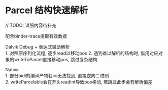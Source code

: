 # Parcel 结构快速解析
// TODO: 详细内容待补充   

配合binder-trace提取有效数据   

Dalvik Debug + 表达式辅助解析   
    1. 对照原序列化流程, 逐步read以移动pos
    2. 遇到难以解析的结构时, 借用对应对象的writeToParcel直接移动pos, 跳过复杂结构

Native   
    1. 部分aidl的编译产物若cs无法找到, 直接逆向二进制   
    2. writeParcelable会在开头readInt导致pos移动, 若跳过此步会有解析偏差
